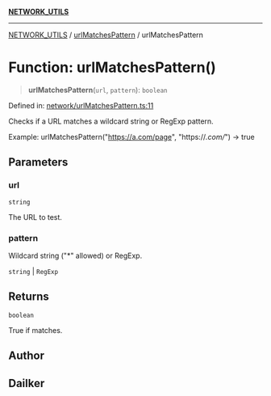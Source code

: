 [**NETWORK_UTILS**](../../README.md)

***

[NETWORK_UTILS](../../README.md) / [urlMatchesPattern](../README.md) / urlMatchesPattern

# Function: urlMatchesPattern()

> **urlMatchesPattern**(`url`, `pattern`): `boolean`

Defined in: [network/urlMatchesPattern.ts:11](https://github.com/dailker/everyutil-js/blob/7799f3f003cb23f425be3f1c83c38483e2648188/src/network/urlMatchesPattern.ts#L11)

Checks if a URL matches a wildcard string or RegExp pattern.

Example: urlMatchesPattern("https://a.com/page", "https://*.com/*") → true

## Parameters

### url

`string`

The URL to test.

### pattern

Wildcard string ("*" allowed) or RegExp.

`string` | `RegExp`

## Returns

`boolean`

True if matches.

## Author

## Dailker
